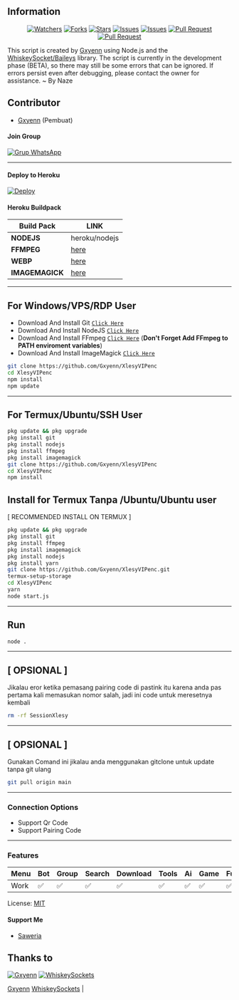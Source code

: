 ## Information

<div align="center">
<a href="https://github.com/Gxyenn/XlesyVIPenc/watchers"><img title="Watchers" src="https://img.shields.io/github/watchers/Gxyenn/XlesyVIPenc?label=Watchers&color=green&style=flat-square"></a>
<a href="https://github.com/Gxyenn/XlesyVIPenc/network/members"><img title="Forks" src="https://img.shields.io/github/forks/Gxyenn/XlesyVIPenc?label=Forks&color=blue&style=flat-square"></a>
<a href="https://github.com/Gxyenn/XlesyVIPenc/stargazers"><img title="Stars" src="https://img.shields.io/github/stars/Gxyenn/XlesyVIPenc?label=Stars&color=yellow&style=flat-square"></a>
<a href="https://github.com/Gxyenn/XlesyVIPenc/issues"><img title="Issues" src="https://img.shields.io/github/issues/Gxyenn/XlesyVIPenc?label=Issues&color=success&style=flat-square"></a>
<a href="https://github.com/Gxyenn/XlesyVIPenc/issues?q=is%3Aissue+is%3Aclosed"><img title="Issues" src="https://img.shields.io/github/issues-closed/Gxyenn/XlesyVIPenc?label=Issues&color=red&style=flat-square"></a>
<a href="https://github.com/Gxyenn/XlesyVIPenc/pulls"><img title="Pull Request" src="https://img.shields.io/github/issues-pr/Gxyenn/XlesyVIPenc?label=PullRequest&color=success&style=flat-square"></a>
<a href="https://github.com/Gxyenn/XlesyVIPenc/pulls?q=is%3Apr+is%3Aclosed"><img title="Pull Request" src="https://img.shields.io/github/issues-pr-closed/Gxyenn/XlesyVIPenc?label=PullRequest&color=red&style=flat-square"></a>
</div>

This script is created by [Gxyenn](https://github.com/Gxyenn) using Node.js and the [WhiskeySocket/Baileys](https://github.com/WhiskeySockets/Baileys) library. The script is currently in the development phase (BETA), so there may still be some errors that can be ignored. If errors persist even after debugging, please contact the owner for assistance. ~ By Naze

## Contributor

- [Gxyenn](https://github.com/Gxyenn) (Pembuat)

#### Join Group
[![Grup WhatsApp](https://img.shields.io/badge/WhatsApp%20Group-25D366?style=for-the-badge&logo=whatsapp&logoColor=white)](https://whatsapp.com/channel/0029Vap5nJh2UPBDIc9bja1s) 

---
#### Deploy to Heroku
[![Deploy](https://www.herokucdn.com/deploy/button.svg)](https://heroku.com/deploy?template=https://github.com/Gxyenn/XlesyVIP)

#### Heroku Buildpack
| Build Pack | LINK |
|--------|--------|
| **NODEJS** | heroku/nodejs |
| **FFMPEG** | [here](https://github.com/jonathanong/heroku-buildpack-ffmpeg-latest) |
| **WEBP** | [here](https://github.com/clhuang/heroku-buildpack-webp-binaries.git) |
| **IMAGEMAGICK** | [here](https://github.com/DuckyTeam/heroku-buildpack-imagemagick) |

---
## For Windows/VPS/RDP User
* Download And Install Git [`Click Here`](https://git-scm.com/downloads)
* Download And Install NodeJS [`Click Here`](https://nodejs.org/en/download)
* Download And Install FFmpeg [`Click Here`](https://ffmpeg.org/download.html) (**Don't Forget Add FFmpeg to PATH enviroment variables**)
* Download And Install ImageMagick [`Click Here`](https://imagemagick.org/script/download.php)

```bash
git clone https://github.com/Gxyenn/XlesyVIPenc
cd XlesyVIPenc
npm install
npm update
```
---
## For Termux/Ubuntu/SSH User
```bash
pkg update && pkg upgrade
pkg install git
pkg install nodejs
pkg install ffmpeg
pkg install imagemagick
git clone https://github.com/Gxyenn/XlesyVIPenc
cd XlesyVIPenc
npm install
```

## Install for Termux Tanpa /Ubuntu/Ubuntu user
[ RECOMMENDED INSTALL ON TERMUX ]
```bash
pkg update && pkg upgrade
pkg install git
pkg install ffmpeg
pkg install imagemagick
pkg install nodejs
pkg install yarn
git clone https://github.com/Gxyenn/XlesyVIPenc.git
termux-setup-storage
cd XlesyVIPenc
yarn
node start.js
```

---

## Run
```bash
node .
```
---

## [ OPSIONAL ]
Jikalau eror ketika pemasang pairing code di pastink  itu karena anda pas pertama kali memasukan nomor salah, jadi ini code untuk meresetnya kembali
```bash
rm -rf SessionXlesy
```
---

## [ OPSIONAL ]
Gunakan Comand ini jikalau anda menggunakan gitclone untuk update tanpa git ulang 
```bash
git pull origin main
```
---


### Connection Options
- Support Qr Code
- Support Pairing Code
---

### Features
| Menu     | Bot | Group | Search | Download | Tools | Ai | Game | Fun | Owner |
| -------- | --- | ----- | ------ | -------- | ----- | -- | ---- | --- | ----- |
| Work     |  ✅  |   ✅   |    ✅    |     ✅     |   ✅   | ✅ |   ✅   |  ✅  |    ✅    |


License: [MIT](https://choosealicense.com/licenses/mit/)

#### Support Me
- [Saweria](https://saweria.co/GxyennID)

## Thanks to

 [![Gxyenn](https://github.com/Gxyenn.png?size=100)](https://github.com/Gxyenn) [![WhiskeySockets](https://github.com/WhiskeySockets.png?size=100)](https://github.com/WhiskeySockets) 
 
 [Gxyenn](https://github.com/Gxyenn)  [WhiskeySockets](https://github.com/WhiskeySockets) |
